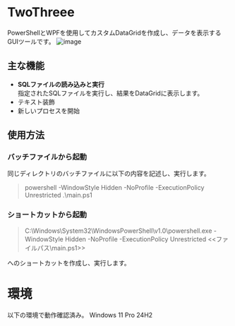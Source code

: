 # TwoThreee
PowerShellとWPFを使用してカスタムDataGridを作成し、データを表示するGUIツールです。
![image](https://github.com/user-attachments/assets/7ae89850-83ae-4e9b-b518-410f8b09cfe3)


## 主な機能
- **SQLファイルの読み込みと実行**  
  指定されたSQLファイルを実行し、結果をDataGridに表示します。
- テキスト装飾
- 新しいプロセスを開始
  
## 使用方法
### バッチファイルから起動
同じディレクトリのバッチファイルに以下の内容を記述し、実行します。
> powershell -WindowStyle Hidden -NoProfile -ExecutionPolicy Unrestricted .\main.ps1

### ショートカットから起動
> C:\Windows\System32\WindowsPowerShell\v1.0\powershell.exe -WindowStyle Hidden -NoProfile -ExecutionPolicy Unrestricted <<ファイルパス\main.ps1>>

へのショートカットを作成し、実行します。

# 環境
以下の環境で動作確認済み。
Windows 11 Pro 24H2

